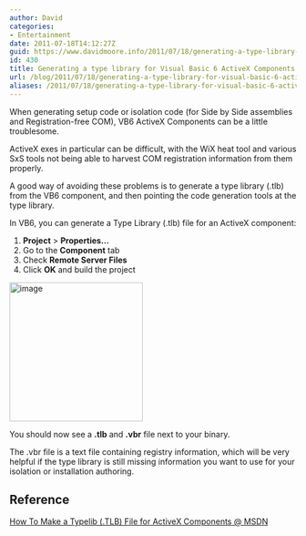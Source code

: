 ```yaml
---
author: David
categories:
- Entertainment
date: 2011-07-18T14:12:27Z
guid: https://www.davidmoore.info/2011/07/18/generating-a-type-library-for-visual-basic-6-activex-components/
id: 430
title: Generating a type library for Visual Basic 6 ActiveX Components
url: /blog/2011/07/18/generating-a-type-library-for-visual-basic-6-activex-components/
aliases: /2011/07/18/generating-a-type-library-for-visual-basic-6-activex-components/
---
```


When generating setup code or isolation code (for Side by Side assemblies and Registration-free COM), VB6 ActiveX Components can be a little troublesome.

ActiveX exes in particular can be difficult, with the WiX heat tool and various SxS tools not being able to harvest COM registration information from them properly.

A good way of avoiding these problems is to generate a type library (.tlb) from the VB6 component, and then pointing the code generation tools at the type library.

In VB6, you can generate a Type Library (.tlb) file for an ActiveX component:

  1. **Project** > **<Project Name> Properties…**
  2. Go to the **Component** tab
  3. Check **Remote Server Files**
  4. Click **OK** and build the project

[<img style="background-image: none; border-bottom: 0px; border-left: 0px; margin: 0px; padding-left: 0px; padding-right: 0px; display: inline; border-top: 0px; border-right: 0px; padding-top: 0px" title="image" border="0" alt="image" src="http://www.sadrobot.co.nz/wp-content/uploads/2011/07/image_thumb.png" width="234" height="244" />](http://www.sadrobot.co.nz/wp-content/uploads/2011/07/image.png)

You should now see a **.tlb** and **.vbr** file next to your binary.

The .vbr file is a text file containing registry information, which will be very helpful if the type library is still missing information you want to use for your isolation or installation authoring.

## Reference

[How To Make a Typelib (.TLB) File for ActiveX Components @ MSDN](http://support.microsoft.com/kb/161272)